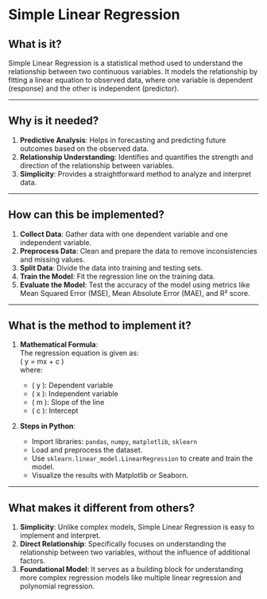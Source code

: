 # Simple Linear Regression

## What is it?

Simple Linear Regression is a statistical method used to understand the relationship between two continuous variables. It models the relationship by fitting a linear equation to observed data, where one variable is dependent (response) and the other is independent (predictor).

---

## Why is it needed?

1. **Predictive Analysis**: Helps in forecasting and predicting future outcomes based on the observed data.
2. **Relationship Understanding**: Identifies and quantifies the strength and direction of the relationship between variables.
3. **Simplicity**: Provides a straightforward method to analyze and interpret data.

---

## How can this be implemented?

1. **Collect Data**: Gather data with one dependent variable and one independent variable.
2. **Preprocess Data**: Clean and prepare the data to remove inconsistencies and missing values.
3. **Split Data**: Divide the data into training and testing sets.
4. **Train the Model**: Fit the regression line on the training data.
5. **Evaluate the Model**: Test the accuracy of the model using metrics like Mean Squared Error (MSE), Mean Absolute Error (MAE), and R² score.

---

## What is the method to implement it?

1. **Mathematical Formula**:  
   The regression equation is given as:  
   \( y = mx + c \)  
   where:
   - \( y \): Dependent variable  
   - \( x \): Independent variable  
   - \( m \): Slope of the line  
   - \( c \): Intercept

2. **Steps in Python**:  
   - Import libraries: `pandas`, `numpy`, `matplotlib`, `sklearn`  
   - Load and preprocess the dataset.  
   - Use `sklearn.linear_model.LinearRegression` to create and train the model.  
   - Visualize the results with Matplotlib or Seaborn.

---

## What makes it different from others?

1. **Simplicity**: Unlike complex models, Simple Linear Regression is easy to implement and interpret.
2. **Direct Relationship**: Specifically focuses on understanding the relationship between two variables, without the influence of additional factors.
3. **Foundational Model**: It serves as a building block for understanding more complex regression models like multiple linear regression and polynomial regression.
